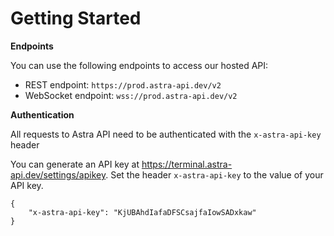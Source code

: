 # Getting Started

<!-- ### 1. Create an account

First, create an account with us here: <https://terminal.astra-api.dev/settings/apikeys>. You can use your Astra account to access all of our products and services.

![Astra Terminal login page](astra-terminal-login-page.png)


### 2. Create an API key

Navigate to <https://terminal.astra-api.dev/settings/apikeys> and create an API key. The key will only be displayed once upon creation, so make sure you save it.

![Astra Terminal API keys page](astra-terminal-api-keys-page.png) -->


<!-- ### 3. Send your first request -->

**Endpoints**

You can use the following endpoints to access our hosted API:

- REST endpoint: `https://prod.astra-api.dev/v2`
- WebSocket endpoint: `wss://prod.astra-api.dev/v2`


**Authentication**

All requests to Astra API need to be authenticated with the `x-astra-api-key` header

You can generate an API key at <https://terminal.astra-api.dev/settings/apikey>. Set the header `x-astra-api-key` to the value of your API key.

```
{
    "x-astra-api-key": "KjUBAhdIafaDFSCsajfaIowSADxkaw"
}
```

<!-- You can authenticate by specifying a header named `x-astra-api-key` with the value `Bearer {KEY}`, where you replace "KEY" with the value of your API key. For example, if the API key you created in the previous step was `kadjfasfl.KjUBAhdIafaDFSCsajfaIowSADxkaw`, you would include the header displayed to the right.

Requests to the public market data endpoints do not require any additional authentication beyond your Astra API key. Private endpoints also require you to provide your exchange API keys for the specific exchange(s) you are trading on. More info on how to do this will be released once we enable support for private endpoints (currently in development). -->

<!-- **Send a request**

> Sample Request

```bash
curl --location 'http://prod.astra-api.dev/orderbook?market=BINANCE-SPOT-BTC-USDT' \
--header 'x-astra-api-key: Bearer {ASTRA_API_KEY}'
```

> Sample Response

```json
{
    "bids": [
        {"price": 51485.41, "quantity": 4.10646},
        {"price": 51485.39, "quantity": 0.00975},
        {"price": 51485.38, "quantity": 0.00975},
    ],
    "asks": [
        {"price": 51485.42, "quantity": 2.21005},
        {"price": 51485.59, "quantity": 0.77624},
        {"price": 51485.89, "quantity": 0.38811},
    ]
}
```

Use your favorite HTTP client to send a market data request. Here's an example curl command you can use:

Replace `{ASTRA_API_KEY}` with the API key that you just generated. You should receive a response with a current snapshot of the orderbook for that market! -->
